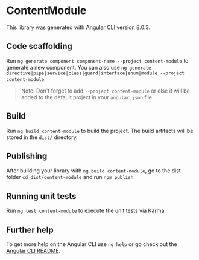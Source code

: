 # ContentModule

This library was generated with [Angular CLI](https://github.com/angular/angular-cli) version 8.0.3.

## Code scaffolding

Run `ng generate component component-name --project content-module` to generate a new component. You can also use `ng generate directive|pipe|service|class|guard|interface|enum|module --project content-module`.
> Note: Don't forget to add `--project content-module` or else it will be added to the default project in your `angular.json` file. 

## Build

Run `ng build content-module` to build the project. The build artifacts will be stored in the `dist/` directory.

## Publishing

After building your library with `ng build content-module`, go to the dist folder `cd dist/content-module` and run `npm publish`.

## Running unit tests

Run `ng test content-module` to execute the unit tests via [Karma](https://karma-runner.github.io).

## Further help

To get more help on the Angular CLI use `ng help` or go check out the [Angular CLI README](https://github.com/angular/angular-cli/blob/master/README.md).
